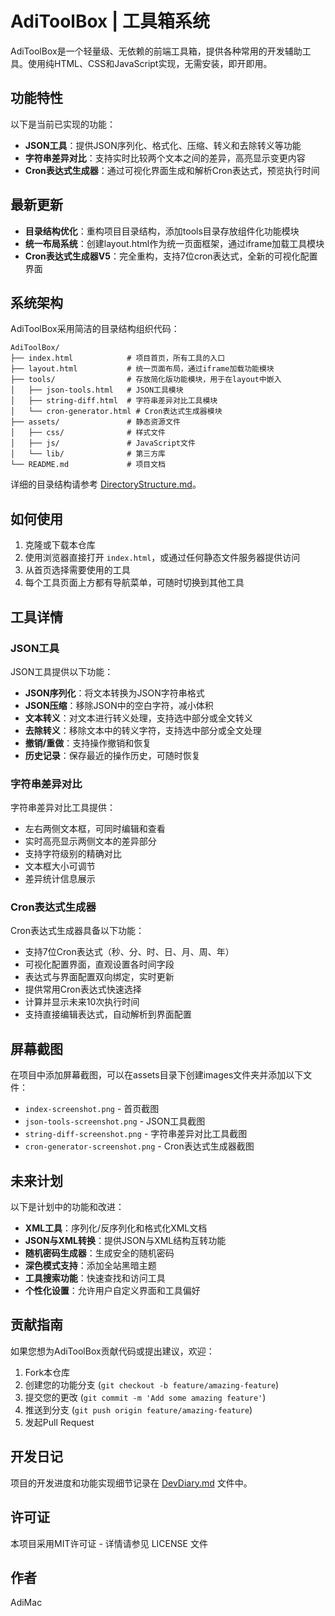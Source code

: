 # AdiToolBox | 工具箱系统

AdiToolBox是一个轻量级、无依赖的前端工具箱，提供各种常用的开发辅助工具。使用纯HTML、CSS和JavaScript实现，无需安装，即开即用。

## 功能特性

以下是当前已实现的功能：

- **JSON工具**：提供JSON序列化、格式化、压缩、转义和去除转义等功能
- **字符串差异对比**：支持实时比较两个文本之间的差异，高亮显示变更内容
- **Cron表达式生成器**：通过可视化界面生成和解析Cron表达式，预览执行时间

## 最新更新

- **目录结构优化**：重构项目目录结构，添加tools目录存放组件化功能模块
- **统一布局系统**：创建layout.html作为统一页面框架，通过iframe加载工具模块
- **Cron表达式生成器V5**：完全重构，支持7位cron表达式，全新的可视化配置界面

## 系统架构

AdiToolBox采用简洁的目录结构组织代码：

```
AdiToolBox/
├── index.html            # 项目首页，所有工具的入口
├── layout.html           # 统一页面布局，通过iframe加载功能模块
├── tools/                # 存放简化版功能模块，用于在layout中嵌入
│   ├── json-tools.html   # JSON工具模块
│   ├── string-diff.html  # 字符串差异对比工具模块
│   └── cron-generator.html # Cron表达式生成器模块
├── assets/               # 静态资源文件
│   ├── css/              # 样式文件
│   ├── js/               # JavaScript文件
│   └── lib/              # 第三方库
└── README.md             # 项目文档
```

详细的目录结构请参考 [DirectoryStructure.md](DirectoryStructure.md)。

## 如何使用

1. 克隆或下载本仓库
2. 使用浏览器直接打开 `index.html`，或通过任何静态文件服务器提供访问
3. 从首页选择需要使用的工具
4. 每个工具页面上方都有导航菜单，可随时切换到其他工具

## 工具详情

### JSON工具

JSON工具提供以下功能：

- **JSON序列化**：将文本转换为JSON字符串格式
- **JSON压缩**：移除JSON中的空白字符，减小体积
- **文本转义**：对文本进行转义处理，支持选中部分或全文转义
- **去除转义**：移除文本中的转义字符，支持选中部分或全文处理
- **撤销/重做**：支持操作撤销和恢复
- **历史记录**：保存最近的操作历史，可随时恢复

### 字符串差异对比

字符串差异对比工具提供：

- 左右两侧文本框，可同时编辑和查看
- 实时高亮显示两侧文本的差异部分
- 支持字符级别的精确对比
- 文本框大小可调节
- 差异统计信息展示

### Cron表达式生成器

Cron表达式生成器具备以下功能：

- 支持7位Cron表达式（秒、分、时、日、月、周、年）
- 可视化配置界面，直观设置各时间字段
- 表达式与界面配置双向绑定，实时更新
- 提供常用Cron表达式快速选择
- 计算并显示未来10次执行时间
- 支持直接编辑表达式，自动解析到界面配置

## 屏幕截图

在项目中添加屏幕截图，可以在assets目录下创建images文件夹并添加以下文件：
- `index-screenshot.png` - 首页截图
- `json-tools-screenshot.png` - JSON工具截图
- `string-diff-screenshot.png` - 字符串差异对比工具截图
- `cron-generator-screenshot.png` - Cron表达式生成器截图

## 未来计划

以下是计划中的功能和改进：

- **XML工具**：序列化/反序列化和格式化XML文档
- **JSON与XML转换**：提供JSON与XML结构互转功能
- **随机密码生成器**：生成安全的随机密码
- **深色模式支持**：添加全站黑暗主题
- **工具搜索功能**：快速查找和访问工具
- **个性化设置**：允许用户自定义界面和工具偏好

## 贡献指南

如果您想为AdiToolBox贡献代码或提出建议，欢迎：

1. Fork本仓库
2. 创建您的功能分支 (`git checkout -b feature/amazing-feature`)
3. 提交您的更改 (`git commit -m 'Add some amazing feature'`)
4. 推送到分支 (`git push origin feature/amazing-feature`)
5. 发起Pull Request

## 开发日记

项目的开发进度和功能实现细节记录在 [DevDiary.md](DevDiary.md) 文件中。

## 许可证

本项目采用MIT许可证 - 详情请参见 LICENSE 文件

## 作者

AdiMac 